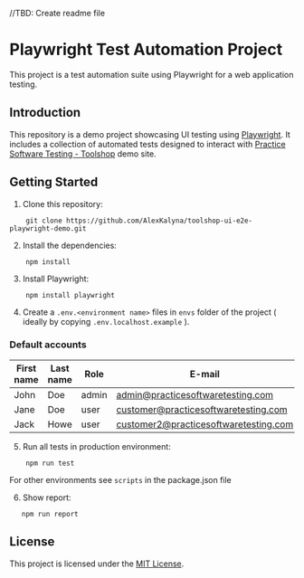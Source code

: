 //TBD: Create readme file

# Playwright Test Automation Project

This project is a test automation suite using Playwright for a web application testing.

## Introduction

This repository is a demo project showcasing UI testing using [Playwright](https://playwright.dev/). It includes a collection of automated tests designed to interact with [Practice Software Testing - Toolshop](https://practicesoftwaretesting.com/) demo site.

## Getting Started

1. Clone this repository:

```shell
    git clone https://github.com/AlexKalyna/toolshop-ui-e2e-playwright-demo.git
```

2. Install the dependencies:

```shell
    npm install
```

3. Install Playwright:

```shell
    npm install playwright
```

4. Create a `.env.<environment name>` files in `envs` folder of the project ( ideally by copying `.env.localhost.example` ).

### Default accounts

| First name | Last name | Role  | E-mail                                | Password  |
| ---------- | --------- | ----- | ------------------------------------- | --------- |
| John       | Doe       | admin | admin@practicesoftwaretesting.com     | welcome01 |
| Jane       | Doe       | user  | customer@practicesoftwaretesting.com  | welcome01 |
| Jack       | Howe      | user  | customer2@practicesoftwaretesting.com | welcome01 |

5. Run all tests in production environment:

```shell
    npm run test
```

For other environments see `scripts` in the package.json file

6. Show report:

```shell
   npm run report
```

## License

This project is licensed under the [MIT License](/LICENCE).
